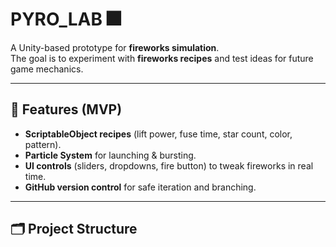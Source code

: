 # PYRO_LAB 🎆

A Unity-based prototype for **fireworks simulation**.  
The goal is to experiment with **fireworks recipes** and test ideas for future game mechanics.

---

## 🚀 Features (MVP)
- **ScriptableObject recipes** (lift power, fuse time, star count, color, pattern).
- **Particle System** for launching & bursting.
- **UI controls** (sliders, dropdowns, fire button) to tweak fireworks in real time.
- **GitHub version control** for safe iteration and branching.

---

## 🗂 Project Structure
